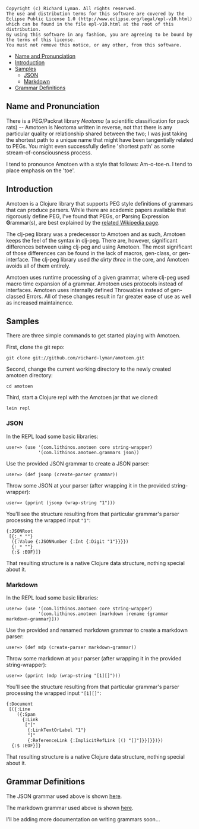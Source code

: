 
    Copyright (c) Richard Lyman. All rights reserved.
    The use and distribution terms for this software are covered by the
    Eclipse Public License 1.0 (http://www.eclipse.org/legal/epl-v10.html)
    which can be found in the file epl-v10.html at the root of this distribution.
    By using this software in any fashion, you are agreeing to be bound by
    the terms of this license.
    You must not remove this notice, or any other, from this software.

*   [Name and Pronunciation](#name)
*   [Introduction](#intro)
*   [Samples](#samples)
    *   [JSON](#json)
    *   [Markdown](#markdown)
*   [Grammar Definitions](#grammar)

<h2 id="name">Name and Pronunciation</h2>

There is a PEG/Packrat library *Neotoma* (a scientific classification for pack 
rats) -- Amotoen is Neotoma written in reverse, not that there is any particular 
quality or relationship shared between the two; I was just taking the shortest path 
to a unique name that might have been tangentially related to PEGs. You might even 
successfully define 'shortest path' as some stream-of-consciousness process.

I tend to pronounce Amotoen with a style that follows: Am-o-toe-n.
I tend to place emphasis on the 'toe'.


<h2 id="intro">Introduction</h2>

Amotoen is a Clojure library that supports PEG style definitions of grammars that can produce parsers.
While there are academic papers available that rigorously define PEG, I've found
that PEGs, or **P**arsing **E**xpression **G**rammar(s), are best explained by the 
[related Wikipedia page](http://en.wikipedia.org/wiki/Parsing_expression_grammar).

The clj-peg library was a predecessor to Amotoen and as such, Amotoen keeps the 
feel of the syntax in clj-peg. There are, however, significant differences between 
using clj-peg and using Amotoen. The most significant of those differences can be 
found in the lack of macros, gen-class, or gen-interface. The clj-peg library used
*the dirty three* in the core, and Amotoen avoids all of them entirely.

Amotoen uses runtime processing of a given grammar, where clj-peg used macro 
time expansion of a grammar. Amotoen uses protocols instead of interfaces. Amotoen
uses internally defined Throwables instead of gen-classed Errors. All of these changes
result in far greater ease of use as well as increased maintainence.


<h2 id="samples">Samples</h2>

There are three simple commands to get started playing with Amotoen.

First, clone the git repo:

    git clone git://github.com/richard-lyman/amotoen.git

Second, change the current working directory to the newly created amotoen directory:

    cd amotoen

Third, start a Clojure repl with the Amotoen jar that we cloned:

    lein repl

<h3 id="json">JSON</h3>

In the REPL load some basic libraries:

    user=> (use '(com.lithinos.amotoen core string-wrapper) 
                '(com.lithinos.amotoen.grammars json))
    
Use the provided JSON grammar to create a JSON parser:

    user=> (def jsonp (create-parser grammar))

Throw some JSON at your parser (after wrapping it in the provided string-wrapper):

    user=> (pprint (jsonp (wrap-string "1")))

You'll see the structure resulting from that particular grammar's parser processing the wrapped input `"1"`:

    {:JSONRoot
     [{:_* ""}
      ({:Value {:JSONNumber {:Int {:Digit "1"}}}})
      {:_* ""}
      {:$ :EOF}]}

That resulting structure is a native Clojure data structure, nothing special about it.


<h3><a id="markdown">Markdown</a></h3>

In the REPL load some basic libraries:

    user=> (use '(com.lithinos.amotoen core string-wrapper)
                '(com.lithinos.amotoen [markdown :rename {grammar markdown-grammar}]))

Use the provided and renamed markdown grammar to create a markdown parser:

    user=> (def mdp (create-parser markdown-grammar))

Throw some markdown at your parser (after wrapping it in the provided string-wrapper):

    user=> (pprint (mdp (wrap-string "[1][]")))

You'll see the structure resulting from that particular grammar's parser processing the wrapped input `"[1][]"`:

    {:Document
     [({:Line
        ({:Span
          {:Link
           ["["
            {:LinkTextOrLabel "1"}
            "]"
            {:ReferenceLink {:ImplicitRefLink [() "[]"]}}]}})})
      {:$ :EOF}]}

That resulting structure is a native Clojure data structure, nothing special about it.


<h2 id="grammar">Grammar Definitions</h2>

The JSON grammar used above is shown [here](http://github.com/richard-lyman/amotoen/blob/master/src/com/lithinos/amotoen/grammars/json.clj#L11-48).

The markdown grammar used above is shown [here](http://github.com/richard-lyman/amotoen/blob/master/src/com/lithinos/amotoen/markdown.clj#L11-75).

I'll be adding more documentation on writing grammars soon...

